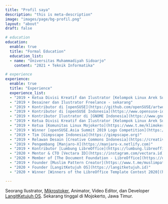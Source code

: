 ```yaml
---
title: "Profil saya"
description: "this is meta-description"
image: "images/page/bg-profil.png"
layout: "about"
draft: false

# education
education:
  enable: true
  title: "Formal Education"
  education_list:
  - name: "Universitas Muhammadiyah Sidoarjo"
    content: "2021 • Teknik Informatika"

# experience
experience:
  enable: true
  title: "Experience"
  experience_list:
  - "2019 • Ketua Divisi Kreatif dan Ilustrator [Kelompok Linux Arek Suroboyo](https://www.klas.or.id)"
  - "2019 • Desainer dan Ilustrator Freelance - sekarang"
  - "2019 • Kontributor di [openSUSE](https://github.com/openSUSE/artwork)"
  - "2019 • Kontributor di [openSUSE Indonesia](https://www.opensuse-id.org/tentang)"
  - "2019 • Kontributor Ilustrator di [GNOME Indonesia](https://www.gnome.id)"
  - "2019 • Ketua Divisi Kreatif dan Ilustrator [Kelompok Linux Arek Suroboyo](https://www.klas.or.id)"
  - "2019 • Ketua [Komunitas Linux Mojokerto](https://www.t.me/klimoker)"
  - "2019 • Winner [openSUSE.Asia Summit 2019 Logo Competition](https://news.opensuse.org/2019/07/09/opensuse-asia-summit-2019-logo-competition-winner/)"
  - "2019 • Tim [Gimpscape Indonesia](https://gimpscape.org)"
  - "2019 • Relawan Desain [Creative Commons Indonesia](https://creativecommons.or.id)"
  - "2019 • Pengembang [Manjaro-X](https://manjaro-x.netlify.com)"
  - "2019 • Kontributor [Lumbung LibreOffice](https://lumbung.libreoffice.id)"
  - "2020 • Mentor & CTO [Vectara ID](https://instagram.com/vectara.id)"
  - "2020 • Member of [The Document Foundation - LibreOffice](https://documentfoundation.org/governance/members)"
  - "2019 • Founder [Muslim Pattern Creator](https://www.t.me/muslimpattern)"
  - "2020 • Founder [LangitKetujuh OS](https://langitketujuh.id)"
  - "2020 • Winner [Winners of the LibreOffice Template Contest 2020](https://adfinis.com/en/blog/winners-of-the-libreoffice-template-contest-2020/)"

---
```


Seorang Ilustrator, [Mikrostoker](http://www.shutterstock.com/g/hervyqa?rid=238649869), Animator, Video Editor, dan Developer [LangitKetujuh OS](https://langitketujuh.id). Sekarang tinggal di Mojokerto, Jawa Timur.
